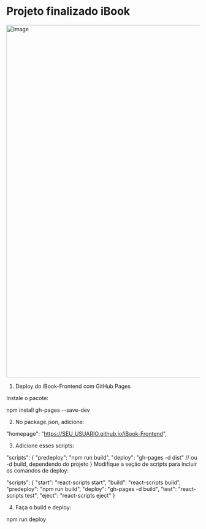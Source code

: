# Projeto finalizado iBook

<img width="1896" height="919" alt="image" src="https://github.com/user-attachments/assets/6c632476-10af-4e26-8d5e-f6975fac56fb" />



1. Deploy do iBook-Frontend com GitHub Pages

Instale o pacote:

npm install gh-pages --save-dev


2. No package.json, adicione:

"homepage": "https://SEU_USUARIO.github.io/iBook-Frontend",


3. Adicione esses scripts:

"scripts": {
  "predeploy": "npm run build",
  "deploy": "gh-pages -d dist"  // ou -d build, dependendo do projeto
}
Modifique a seção de scripts para incluir os comandos de deploy:

"scripts": {
  "start": "react-scripts start",
  "build": "react-scripts build",
  "predeploy": "npm run build",
  "deploy": "gh-pages -d build",
  "test": "react-scripts test",
  "eject": "react-scripts eject"
}


4. Faça o build e deploy:

npm run deploy
